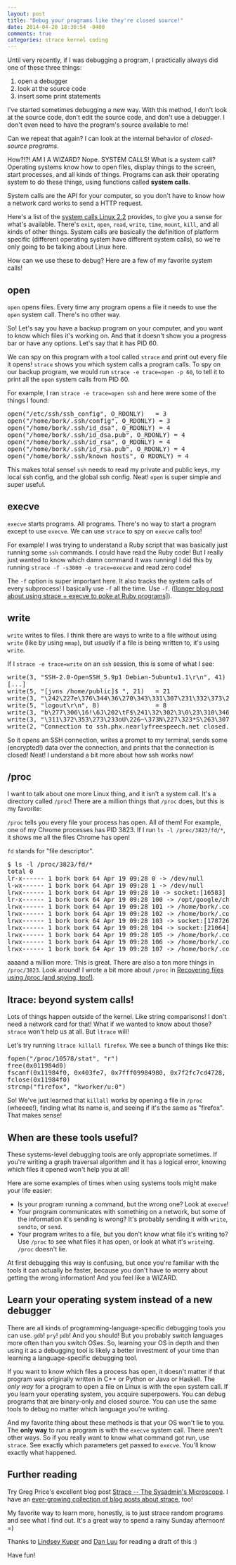 ```yaml
---
layout: post
title: "Debug your programs like they're closed source!"
date: 2014-04-20 18:30:54 -0400
comments: true
categories: strace kernel coding
---
```


Until very recently, if I was debugging a program, I practically
always did one of these three things:

1. open a debugger
1. look at the source code
1. insert some print statements

I've started sometimes debugging a new way. With this method, I don't
look at the source code, don't edit the source code, and don't use a
debugger. I don't even need to have the program's source available to
me!

Can we repeat that again? I can look at the internal behavior of
*closed-source programs*.

How?!?! AM I A WIZARD? Nope. SYSTEM CALLS! What is a system call?
Operating systems know how to open files, display things to the
screen, start processes, and all kinds of things. Programs can ask
their operating system to do these things, using functions called
**system calls**.

System calls are the API for your computer, so you don't have to know
how a network card works to send a HTTP request.

Here's a list of the
[system calls Linux 2.2](http://docs.cs.up.ac.za/programming/asm/derick_tut/syscalls.html)
provides, to give you a sense for what's available. There's `exit`,
`open`, `read`, `write`, `time`, `mount`, `kill`, and all kinds of
other things. System calls are basically the definition of platform
specific (different operating system have different system calls), so
we're only going to be talking about Linux here.

How can we use these to debug? Here are a few of my favorite system
calls!

## open

`open` opens files. Every time any program opens a file it needs to
use the `open` system call. There's no other way.

So! Let's say you have a backup program on your computer, and you want
to know which files it's working on. And that it doesn't show you a
progress bar or have any options. Let's say that it has PID 60.

We can spy on this program with a tool called `strace` and print out
every file it opens! `strace` shows you which system calls a program
calls. To spy on our backup program, we would run `strace -e trace=open
-p 60`, to tell it to print all the `open` system calls from PID 60.

For example, I ran `strace -e trace=open ssh` and here were some of the
things I found:

<pre>
open("/etc/ssh/ssh_config", O_RDONLY)   = 3
open("/home/bork/.ssh/config", O_RDONLY) = 3
open("/home/bork/.ssh/id_dsa", O_RDONLY) = 4
open("/home/bork/.ssh/id_dsa.pub", O_RDONLY) = 4
open("/home/bork/.ssh/id_rsa", O_RDONLY) = 4
open("/home/bork/.ssh/id_rsa.pub", O_RDONLY) = 4
open("/home/bork/.ssh/known_hosts", O_RDONLY) = 4
</pre>

This makes total sense! `ssh` needs to read my private and public
keys, my local ssh config, and the global ssh config. Neat! `open` is
super simple and super useful.

## execve

`execve` starts programs. All programs. There's no way to start a
program except to use `execve`. We can use `strace` to spy on `execve`
calls too!

For example! I was trying to understand a Ruby script that was
basically just running some `ssh` commands. I could have read the Ruby
code! But I really just wanted to know which damn command it was
running! I did this by running `strace -f -s3000 -e trace=execve` and
read zero code!

The `-f` option is super important here. It also tracks the system
calls of every subprocess! I basically use `-f` all the time. Use
`-f`.
([[longer blog post about using strace + execve to poke at Ruby programs]](/blog/2014/02/26/using-strace-to-avoid-reading-ruby-code/)).

## write

`write` writes to files. I think there are ways to write to a file
without using `write` (like by using `mmap`), but *usually* if a file
is being written to, it's using `write`.

If I `strace -e trace=write` on an `ssh` session, this is some of what
I see:

<pre>
write(3, "SSH-2.0-OpenSSH_5.9p1 Debian-5ubuntu1.1\r\n", 41) = 41
[...]
write(5, "[jvns /home/public]$ ", 21)   = 21
write(3, "\242\227e\376\344\36\270\343\331\307\231\332\373\273\324\303X\n<\241p`\212\21\317\353`\1/\3629\273m\23\17\26\304\fJ\352z\210\2\210\211~7W", 48) = 48
write(5, "logout\r\n", 8)               = 8
write(3, "b\277\306\16!\6J\202\tF$\241\32\302\3\0\23\310\346f\241\233\263\254\325\351z\222\234\224\270\231", 32) = 32
write(3, "\311\372\353\273\233oU\226~\373N\227\323*S\263\307\272\204VzO \10\2\316\224\335X@Hj\26\366\271J:i6\311\240A\325\331\341\220\1%\233\240\23n\23\242\34\277\2139\376\31j\255\32h", 64) = 64
write(2, "Connection to ssh.phx.nearlyfreespeech.net closed.\r\n", 52) = 52
</pre>

So it opens an SSH connection, writes a prompt to my terminal, sends
some (encrypted!) data over the connection, and prints that the
connection is closed! Neat! I understand a bit more about how ssh
works now!

## /proc

I want to talk about one more Linux thing, and it isn't a system call.
It's a directory called `/proc`! There are a million things that
`/proc` does, but this is my favorite:

`/proc` tells you every file your process has open. All of them! For
example, one of my Chrome processes has PID 3823. If I run `ls -l
/proc/3823/fd/*`, it shows me all the files Chrome has open!

`fd` stands for "file descriptor".

<pre>
$ ls -l /proc/3823/fd/*
total 0
lr-x------ 1 bork bork 64 Apr 19 09:28 0 -> /dev/null
l-wx------ 1 bork bork 64 Apr 19 09:28 1 -> /dev/null
lrwx------ 1 bork bork 64 Apr 19 09:28 10 -> socket:[16583]
lr-x------ 1 bork bork 64 Apr 19 09:28 100 -> /opt/google/chrome/nacl_irt_x86_64.nexe
lrwx------ 1 bork bork 64 Apr 19 09:28 101 -> /home/bork/.config/google-chrome/Default/Application Cache/Cache/index
lrwx------ 1 bork bork 64 Apr 19 09:28 102 -> /home/bork/.config/google-chrome/Default/Application Cache/Cache/data_0
lrwx------ 1 bork bork 64 Apr 19 09:28 103 -> socket:[178726]
lrwx------ 1 bork bork 64 Apr 19 09:28 104 -> socket:[21064]
lrwx------ 1 bork bork 64 Apr 19 09:28 105 -> /home/bork/.config/google-chrome/Default/Application Cache/Cache/data_1
lrwx------ 1 bork bork 64 Apr 19 09:28 106 -> /home/bork/.config/google-chrome/Default/Application Cache/Cache/data_2
lrwx------ 1 bork bork 64 Apr 19 09:28 107 -> /home/bork/.config/google-chrome/Default/Application Cache/Cache/data_3
</pre>

aaaand a million more. This is great. There are also a ton more things
in `/proc/3823`. Look around! I wrote a bit more about `/proc` in
[Recovering files using /proc (and spying, too!)](http://jvns.ca/blog/2014/03/23/recovering-files-using-slash-proc-and-other-useful-facts/).

## ltrace: beyond system calls!

Lots of things happen outside of the kernel. Like string comparisons!
I don't need a network card for that! What if we wanted to know about
those? `strace` won't help us at all. But `ltrace` will!

Let's try running `ltrace killall firefox`. We see a bunch of things
like this:

<pre>
fopen("/proc/10578/stat", "r")                               => 0x11984f0
free(0x011984d0)
fscanf(0x11984f0, 0x403fe7, 0x7fff09984980, 0x7f2fc7cd4728, 0)
fclose(0x11984f0)
strcmp("firefox", "kworker/u:0")
</pre>

So! We've just learned that `killall` works by opening a file in
`/proc` (wheeee!), finding what its name is, and seeing if it's the
same as "firefox". That makes sense!

## When are these tools useful?

These systems-level debugging tools are only appropriate sometimes. If
you're writing a graph traversal algorithm and it has a logical error,
knowing which files it opened won't help you at all!

Here are some examples of times when using systems tools might make
your life easier:

* Is your program running a command, but the wrong one? Look at
  `execve`!
* Your program communicates with something on a network, but some of
  the information it's sending is wrong? It's probably sending it with
  `write`, `sendto`, or `send`.
* Your program writes to a file, but you don't know what file it's
  writing to? Use `/proc` to see what files it has open, or look at
  what it's `write`ing. `/proc` doesn't lie.

At first debugging this way is confusing, but once you're familiar
with the tools it can actually be faster, because you don't have to
worry about getting the wrong information! And you feel like a WIZARD.

## Learn your operating system instead of a new debugger

There are all kinds of programming-language-specific debugging tools
you can use. `gdb`! `pry`! `pdb`! And you should! But you probably
switch languages more often than you switch OSes. So, learning your OS
in depth and then using it as a debugging tool is likely a better
investment of your time than learning a language-specific debugging
tool.

If you want to know which files a process has open, it doesn't matter
if that program was originally written in C++ or Python or Java or
Haskell. The *only way* for a program to open a file on Linux is with
the `open` system call. If you learn your operating system, you
acquire superpowers. You can debug programs that are binary-only and
closed source. You can use the same tools to debug no matter which
language you're writing.

And my favorite thing about these methods is that your OS won't lie to
you. The **only way** to run a program is with the `execve` system
call. There aren't other ways. So if you really want to know what
command got run, use `strace`. See exactly which parameters get passed
to `execve`. You'll know exactly what happened.


## Further reading

Try Greg Price's excellent blog post
[Strace -- The Sysadmin's Microscope](https://blogs.oracle.com/ksplice/entry/strace_the_sysadmin_s_microscope).
I have an
[ever-growing collection of blog posts about strace](/blog/categories/strace),
too!

My favorite way to learn more, honestly, is to just strace random
programs and see what I find out. It's a great way to spend a rainy
Sunday afternoon! =)

Thanks to [Lindsey Kuper](http://composition.al/) and
[Dan Luu](http://danluu.com) for reading a draft of this :)

Have fun!
